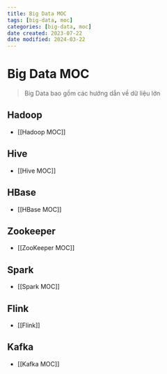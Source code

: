 ```yaml
---
title: Big Data MOC
tags: [big-data, moc]
categories: [big-data, moc]
date created: 2023-07-22
date modified: 2024-03-22
---
```


# Big Data MOC

> Big Data bao gồm các hướng dẫn về dữ liệu lớn

## Hadoop

- [[Hadoop MOC]]

## Hive

- [[Hive MOC]]

## HBase

- [[HBase MOC]]

## Zookeeper

- [[ZooKeeper MOC]]

## Spark

- [[Spark MOC]]

## Flink

- [[Flink]]

## Kafka

- [[Kafka MOC]]
